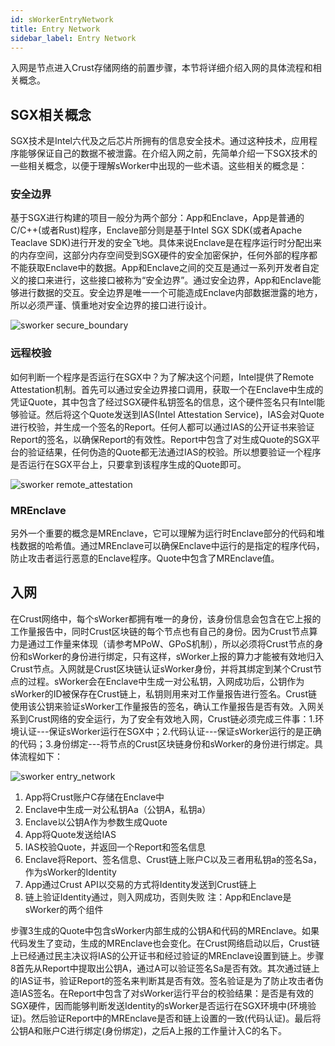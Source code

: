 ```yaml
---
id: sWorkerEntryNetwork
title: Entry Network
sidebar_label: Entry Network
---
```

入网是节点进入Crust存储网络的前置步骤，本节将详细介绍入网的具体流程和相关概念。

## SGX相关概念

SGX技术是Intel六代及之后芯片所拥有的信息安全技术。通过这种技术，应用程序能够保证自己的数据不被泄露。在介绍入网之前，先简单介绍一下SGX技术的一些相关概念，以便于理解sWorker中出现的一些术语。这些相关的概念是：

### 安全边界
基于SGX进行构建的项目一般分为两个部分：App和Enclave，App是普通的C/C++(或者Rust)程序，Enclave部分则是基于Intel SGX SDK(或者Apache Teaclave SDK)进行开发的安全飞地。具体来说Enclave是在程序运行时分配出来的内存空间，这部分内存空间受到SGX硬件的安全加密保护，任何外部的程序都不能获取Enclave中的数据。App和Enclave之间的交互是通过一系列开发者自定义的接口来进行，这些接口被称为“安全边界”。通过安全边界，App和Enclave能够进行数据的交互。安全边界是唯一一个可能造成Enclave内部数据泄露的地方，所以必须严谨、慎重地对安全边界的接口进行设计。

![sworker secure_boundary](assets/sworker/secureBoundary.png)

### 远程校验
如何判断一个程序是否运行在SGX中？为了解决这个问题，Intel提供了Remote Attestation机制。首先可以通过安全边界接口调用，获取一个在Enclave中生成的凭证Quote，其中包含了经过SGX硬件私钥签名的信息，这个硬件签名只有Intel能够验证。然后将这个Quote发送到IAS(Intel Attestation Service)，IAS会对Quote进行校验，并生成一个签名的Report。任何人都可以通过IAS的公开证书来验证Report的签名，以确保Report的有效性。Report中包含了对生成Quote的SGX平台的验证结果，任何伪造的Quote都无法通过IAS的校验。所以想要验证一个程序是否运行在SGX平台上，只要拿到该程序生成的Quote即可。

![sworker remote_attestation](assets/sworker/remoteAttestation.png)

### MREnclave
另外一个重要的概念是MREnclave，它可以理解为运行时Enclave部分的代码和堆栈数据的哈希值。通过MREnclave可以确保Enclave中运行的是指定的程序代码，防止攻击者运行恶意的Enclave程序。Quote中包含了MREnclave值。


## 入网

在Crust网络中，每个sWorker都拥有唯一的身份，该身份信息会包含在它上报的工作量报告中，同时Crust区块链的每个节点也有自己的身份。因为Crust节点算力是通过工作量来体现（请参考MPoW、GPoS机制），所以必须将Crust节点的身份和sWorker的身份进行绑定，只有这样，sWorker上报的算力才能被有效地归入Crust节点。入网就是Crust区块链认证sWorker身份，并将其绑定到某个Crust节点的过程。sWorker会在Enclave中生成一对公私钥，入网成功后，公钥作为sWorker的ID被保存在Crust链上，私钥则用来对工作量报告进行签名。Crust链使用该公钥来验证sWorker工作量报告的签名，确认工作量报告是否有效。入网关系到Crust网络的安全运行，为了安全有效地入网，Crust链必须完成三件事：1.环境认证---保证sWorker运行在SGX中；2.代码认证---保证sWorker运行的是正确的代码；3.身份绑定---将节点的Crust区块链身份和sWorker的身份进行绑定。具体流程如下：

![sworker entry_network](assets/sworker/entryNetwork.png)

1. App将Crust账户C存储在Enclave中
1. Enclave中生成一对公私钥Aa（公钥A，私钥a）
1. Enclave以公钥A作为参数生成Quote
1. App将Quote发送给IAS
1. IAS校验Quote，并返回一个Report和签名信息
1. Enclave将Report、签名信息、Crust链上账户C以及三者用私钥a的签名Sa，作为sWorker的Identity
1. App通过Crust API以交易的方式将Identity发送到Crust链上
1. 链上验证Identity通过，则入网成功，否则失败
注：App和Enclave是sWorker的两个组件

步骤3生成的Quote中包含sWorker内部生成的公钥A和代码的MREnclave。如果代码发生了变动，生成的MREnclave也会变化。在Crust网络启动以后，Crust链上已经通过民主决议将IAS的公开证书和经过验证的MREnclave设置到链上。步骤8首先从Report中提取出公钥A，通过A可以验证签名Sa是否有效。其次通过链上的IAS证书，验证Report的签名来判断其是否有效。签名验证是为了防止攻击者伪造IAS签名。在Report中包含了对sWorker运行平台的校验结果：是否是有效的SGX硬件，因而能够判断发送Identity的sWorker是否运行在SGX环境中(环境验证)。然后验证Report中的MREnclave是否和链上设置的一致(代码认证)。最后将公钥A和账户C进行绑定(身份绑定)，之后A上报的工作量计入C的名下。
